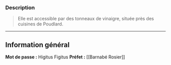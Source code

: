 ### Description
> Elle est accessible par des tonneaux de vinaigre, située près des cuisines de Poudlard.
---
## Information général
**Mot de passe :** Higitus Figitus
**Préfet :** [[Barnabé Rosier]]